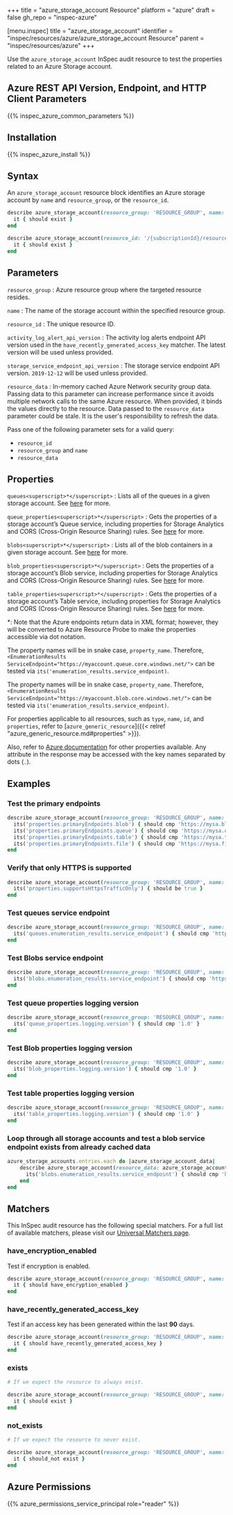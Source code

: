 +++
title = "azure_storage_account Resource"
platform = "azure"
draft = false
gh_repo = "inspec-azure"

[menu.inspec]
title = "azure_storage_account"
identifier = "inspec/resources/azure/azure_storage_account Resource"
parent = "inspec/resources/azure"
+++

Use the `azure_storage_account` InSpec audit resource to test the properties related to an Azure Storage account.

## Azure REST API Version, Endpoint, and HTTP Client Parameters

{{% inspec_azure_common_parameters %}}

## Installation

{{% inspec_azure_install %}}

## Syntax

An `azure_storage_account` resource block identifies an Azure storage account by `name` and `resource_group`, or the `resource_id`.

```ruby
describe azure_storage_account(resource_group: 'RESOURCE_GROUP', name: 'NAME')  do
  it { should exist }
end
```

```ruby
describe azure_storage_account(resource_id: '/{subscriptionId}/resourceGroups/{resourceGroupName}/providers/Microsoft.Storage/storageAccounts/{accountName}') do
  it { should exist }
end
```

## Parameters

`resource_group`
: Azure resource group where the targeted resource resides.

`name`
: The name of the storage account within the specified resource group.

`resource_id`
: The unique resource ID.

`activity_log_alert_api_version`
: The activity log alerts endpoint API version used in the `have_recently_generated_access_key` matcher. The latest version will be used unless provided.

`storage_service_endpoint_api_version`
: The storage service endpoint API version. `2019-12-12` will be used unless provided.

`resource_data`
: In-memory cached Azure Network security group data. Passing data to this parameter can increase performance since it avoids multiple network calls to the same Azure resource. When provided, it binds the values directly to the resource. Data passed to the `resource_data` parameter could be stale. It is the user's responsibility to refresh the data.

Pass one of the following parameter sets for a valid query:

- `resource_id`
- `resource_group` and `name`
- `resource_data`

## Properties

`queues<superscript>*</superscript>`
: Lists all of the queues in a given storage account. See [here](https://docs.microsoft.com/en-us/rest/api/storageservices/list-queues1) for more.

`queue_properties<superscript>*</superscript>`
: Gets the properties of a storage account’s Queue service, including properties for Storage Analytics and CORS (Cross-Origin Resource Sharing) rules. See [here](https://docs.microsoft.com/en-us/rest/api/storageservices/get-queue-service-properties) for more.

`blobs<superscript>*</superscript>`
: Lists all of the blob containers in a given storage account. See [here](https://docs.microsoft.com/en-us/rest/api/storageservices/list-containers2) for more.

`blob_properties<superscript>*</superscript>`
: Gets the properties of a storage account’s Blob service, including properties for Storage Analytics and CORS (Cross-Origin Resource Sharing) rules. See [here](https://docs.microsoft.com/en-us/rest/api/storageservices/get-blob-service-properties) for more.

`table_properties<superscript>*</superscript>`
: Gets the properties of a storage account’s Table service, including properties for Storage Analytics and CORS (Cross-Origin Resource Sharing) rules. See [here](https://docs.microsoft.com/en-us/rest/api/storageservices/get-table-service-properties) for more.

<superscript>*</superscript>: Note that the Azure endpoints return data in XML format; however, they will be converted to Azure Resource Probe to make the properties accessible via dot notation.

The property names will be in snake case, `property_name`. Therefore, `<EnumerationResults ServiceEndpoint="https://myaccount.queue.core.windows.net/">` can be tested via `its('enumeration_results.service_endpoint)`.

The property names will be in snake case, `property_name`. Therefore, `<EnumerationResults ServiceEndpoint="https://myaccount.blob.core.windows.net/">` can be tested via `its('enumeration_results.service_endpoint)`.

For properties applicable to all resources, such as `type`, `name`, `id`, and `properties`, refer to [`azure_generic_resource`]({{< relref "azure_generic_resource.md#properties" >}}).

Also, refer to [Azure documentation](https://docs.microsoft.com/en-us/rest/api/storagerp/storageaccounts/getproperties#storageaccount) for other properties available. Any attribute in the response may be accessed with the key names separated by dots (`.`).

## Examples

### Test the primary endpoints

```ruby
describe azure_storage_account(resource_group: 'RESOURCE_GROUP', name: 'NAME') do
  its('properties.primaryEndpoints.blob') { should cmp 'https://mysa.blob.core.windows.net/' }
  its('properties.primaryEndpoints.queue') { should cmp 'https://mysa.queue.core.windows.net/' }
  its('properties.primaryEndpoints.table') { should cmp 'https://mysa.table.core.windows.net/' }
  its('properties.primaryEndpoints.file') { should cmp 'https://mysa.file.core.windows.net/' }
end
```

### Verify that only HTTPS is supported

```ruby
describe azure_storage_account(resource_group: 'RESOURCE_GROUP', name: 'NAME') do
  its('properties.supportsHttpsTrafficOnly') { should be true }
end
```

### Test queues service endpoint

```ruby
describe azure_storage_account(resource_group: 'RESOURCE_GROUP', name: 'NAME') do
  its('queues.enumeration_results.service_endpoint') { should cmp 'https://mysa.queue.core.windows.net/' }
end
```

### Test Blobs service endpoint

```ruby
describe azure_storage_account(resource_group: 'RESOURCE_GROUP', name: 'NAME') do
  its('blobs.enumeration_results.service_endpoint') { should cmp 'https://mysa.blob.core.windows.net/' }
end
```

### Test queue properties logging version

```ruby
describe azure_storage_account(resource_group: 'RESOURCE_GROUP', name: 'NAME') do
  its('queue_properties.logging.version') { should cmp '1.0' }
end
```

### Test Blob properties logging version

```ruby
describe azure_storage_account(resource_group: 'RESOURCE_GROUP', name: 'NAME') do
  its('blob_properties.logging.version') { should cmp '1.0' }
end
```

### Test table properties logging version

```ruby
describe azure_storage_account(resource_group: 'RESOURCE_GROUP', name: 'NAME') do
  its('table_properties.logging.version') { should cmp '1.0' }
end
```

### Loop through all storage accounts and test a blob service endpoint exists from already cached data

```ruby
azure_storage_accounts.entries.each do |azure_storage_account_data|
    describe azure_storage_account(resource_data: azure_storage_account_data) do
      its('blobs.enumeration_results.service_endpoint') { should cmp 'https://mysa.blob.core.windows.net/' }
    end
end
```

## Matchers

This InSpec audit resource has the following special matchers. For a full list of available matchers, please visit our [Universal Matchers page](https://docs.chef.io/inspec/matchers/).

### have_encryption_enabled

Test if encryption is enabled.

```ruby
describe azure_storage_account(resource_group: 'RESOURCE_GROUP', name: 'NAME') do
  it { should have_encryption_enabled }
end
```

### have_recently_generated_access_key

Test if an access key has been generated within the last **90** days.

```ruby
describe azure_storage_account(resource_group: 'RESOURCE_GROUP', name: 'NAME') do
  it { should have_recently_generated_access_key }
end
```

### exists

```ruby
# If we expect the resource to always exist.

describe azure_storage_account(resource_group: 'RESOURCE_GROUP', name: 'NAME') do
  it { should exist }
end
```

### not_exists

```ruby
# If we expect the resource to never exist.

describe azure_storage_account(resource_group: 'RESOURCE_GROUP', name: 'NAME') do
  it { should_not exist }
end
```

## Azure Permissions

{{% azure_permissions_service_principal role="reader" %}}
